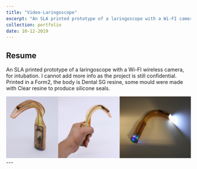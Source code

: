 ```yaml
---
title: "Video-Laringoscope"
excerpt: "An SLA printed prototype of a laringoscope with a Wi-FI camera, for intubation."
collection: portfolio
date: 10-12-2019
---
```


## Resume

An SLA printed prototype of a laringoscope with a Wi-FI wireless camera, for intubation. I cannot add more info as the project is still confidential. Printed in a Form2, the body is Dental SG resine, some mould were made with Clear resine to produce silicone seals.

<img src="/images/laringo.png" width="750">
---





